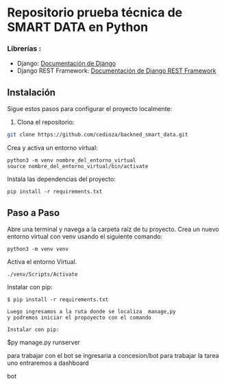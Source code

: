 # Repositorio prueba técnica de SMART DATA en Python


### Librerías :
- Django: [Documentación de Django](https://docs.djangoproject.com/)
- Django REST Framework: [Documentación de Django REST Framework](https://www.django-rest-framework.org/)






## Instalación

Sigue estos pasos para configurar el proyecto localmente:

1. Clona el repositorio:

```bash
git clone https://github.com/cedioza/backned_smart_data.git
```
Crea y activa un entorno virtual:


```
python3 -m venv nombre_del_entorno_virtual
source nombre_del_entorno_virtual/bin/activate
```
Instala las dependencias del proyecto:
```
pip install -r requirements.txt
```

## Paso a Paso

Abre una terminal y navega a la carpeta raíz de tu proyecto.
Crea un nuevo entorno virtual con venv usando el siguiente comando:


```
python3 -m venv venv
```
Activa el entorno Virtual.
```
./venv/Scripts/Activate
```
Instalar con pip:
```
$ pip install -r requirements.txt

Luego ingresamos a la ruta donde se localiza  manage,py 
y podremos iniciar el propoyecto con el comando 

Instalar con pip:
```
$py manage.py runserver

para trabajar con el bot se ingresaria a concesion/bot
para trabajar la tarea uno entraremos a dashboard

bot

```

